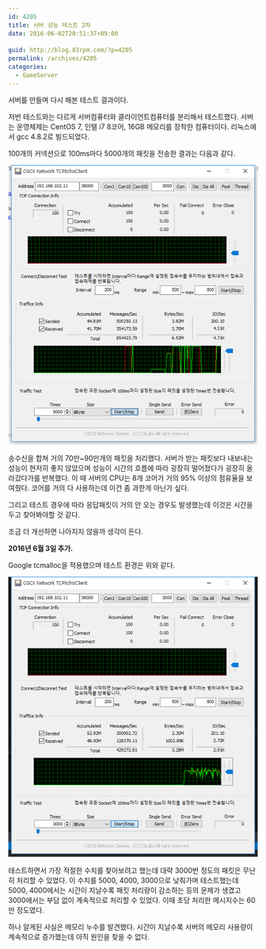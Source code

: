 ```yaml
---
id: 4205
title: 서버 성능 테스트 2차
date: 2016-06-02T20:51:37+09:00

guid: http://blog.83rpm.com/?p=4205
permalink: /archives/4205
categories:
  - GameServer
---
```

서버를 만들며 다시 해본 테스트 결과이다.

저번 테스트와는 다르게 서버컴퓨터와 클라이언트컴퓨터를 분리해서 테스트했다. 서버는 운영체제는 CentOS 7, 인텔 i7 8코어, 16GB 메모리를 장착한 컴퓨터이다. 리눅스에서 gcc 4.8.2로 빌드되었다.

100개의 커넥션으로 100ms마다 5000개의 패킷을 전송한 결과는 다음과 같다.

![](/assets/images/server-test-1.png)

송수신을 합쳐 거의 70만~90만개의 패킷을 처리했다. 서버가 받는 패킷보다 내보내는 성능이 현저히 좋지 않았으며 성능이 시간의 흐름에 따라 굉장히 떨어졌다가 굉장히 올라갔다가를 반복했다. 이 때 서버의 CPU는 8개 코어가 거의 95% 이상의 점유율을 보여줬다. 코어를 거의 다 사용하는데 이건 좀 과한게 아닌가 싶다.

그리고 테스트 경우에 따라 응답패킷이 거의 안 오는 경우도 발생했는데 이것은 시간을 두고 찾아봐야할 것 같다.

조금 더 개선하면 나아지지 않을까 생각이 든다.

**2016년 6월 3일 추가.**

Google tcmalloc을 적용했으며 테스트 환경은 위와 같다.

![](/assets/images/server-test-2.png)

테스트하면서 가장 적절한 수치를 찾아보려고 했는데 대략 3000번 정도의 패킷은 무난히 처리할 수 있었다. 이 수치를 5000, 4000, 3000으로 낮춰가며 테스트했는데 5000, 4000에서는 시간이 지날수록 패킷 처리량이 감소하는 등의 문제가 생겼고 3000에서는 부담 없이 계속적으로 처리할 수 있었다. 이때 초당 처리한 메시지수는 60만 정도였다.

하나 알게된 사실은 메모리 누수를 발견했다. 시간이 지날수록 서버의 메모리 사용량이 계속적으로 증가했는데 아직 원인을 찾을 수 없다.
